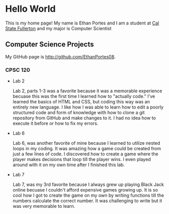 # Hello World

This is my home page! My name is Ethan Portes and I am a student at [Cal State Fullerton](http://www.fullerton.edu/) and my major is Computer Scientist

## Computer Science Projects

My GitHub page is http://github.com/EthanPortes08.

### CPSC 120

* Lab 2

    Lab 2, parts 1-3 was a favorite because it was a memorable experience becuase this was the first time I learned how to "actually code." I've learned the basics of HTML and CSS, but coding this way was an entirely new language. I like how I was able to learn how to edit a poorly structured code and form of knowledge with how to clone a git repository from GitHub and make changes to it. I had no idea how to execute it before or how to fix my errors.

* Lab 6

    Lab 6, was another favorite of mine because I learned to utilize nested loops in my coding. It was amazing how a game could be created from just a few lines of code. I discovered how to create a game where the player makes decisions that loop till the player wins. I even played around with it on my own time after I finished this lab.

* Lab 7

    Lab 7, was my 3rd favorite because I  always grew up playing Black Jack online becuase I couldn't afford expensive games growing up. It is so cool how I got to create the game on my own by writing functions till the numbers calculate the correct number. It was challenging to write but it was very memorable to learn.